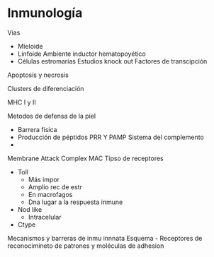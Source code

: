 # Inmunología
Vias
- Mieloide
- Linfoide
Ambiente inductor hematopoyético
- Células estromarias
Estudios knock out
Factores de transcipción

Apoptosis y necrosis

Clusters de diferenciación

MHC I y II

Metodos de defensa de la piel
- Barrera física
- Producción de péptidos
PRR Y PAMP
Sistema del complemento
- 
Membrane Attack Complex MAC
Tipso de receptores
- Toll
	- Más impor
	- Amplio rec de estr
	- En macrofagos
	- Dna lugar a la respuesta inmune
- Nod like
	- Intracelular
- Ctype

Mecanismos y barreras de inmu innnata
Esquema - Receptores de reconocimineto de patrones y moléculas de adhesion
